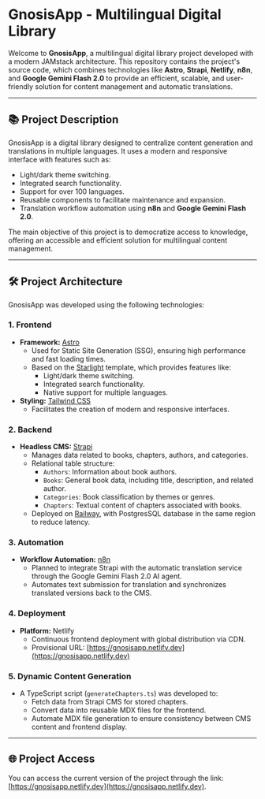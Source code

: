 # GnosisApp - Multilingual Digital Library

Welcome to **GnosisApp**, a multilingual digital library project developed with a modern JAMstack architecture. This repository contains the project's source code, which combines technologies like **Astro**, **Strapi**, **Netlify**, **n8n**, and **Google Gemini Flash 2.0** to provide an efficient, scalable, and user-friendly solution for content management and automatic translations.

---

## 📚 Project Description

GnosisApp is a digital library designed to centralize content generation and translations in multiple languages. It uses a modern and responsive interface with features such as:

- Light/dark theme switching.
- Integrated search functionality.
- Support for over 100 languages.
- Reusable components to facilitate maintenance and expansion.
- Translation workflow automation using **n8n** and **Google Gemini Flash 2.0**.

The main objective of this project is to democratize access to knowledge, offering an accessible and efficient solution for multilingual content management.

---

## 🛠️ Project Architecture

GnosisApp was developed using the following technologies:

### **1. Frontend**

- **Framework:** [Astro](https://astro.build/)
  - Used for Static Site Generation (SSG), ensuring high performance and fast loading times.
  - Based on the [Starlight](https://starlight.astro.build/) template, which provides features like:
    - Light/dark theme switching.
    - Integrated search functionality.
    - Native support for multiple languages.
- **Styling:** [Tailwind CSS](https://tailwindcss.com/)
  - Facilitates the creation of modern and responsive interfaces.

### **2. Backend**

- **Headless CMS:** [Strapi](https://strapi.io/)
  - Manages data related to books, chapters, authors, and categories.
  - Relational table structure:
    - `Authors`: Information about book authors.
    - `Books`: General book data, including title, description, and related author.
    - `Categories`: Book classification by themes or genres.
    - `Chapters`: Textual content of chapters associated with books.
  - Deployed on [Railway](https://railway.com), with PostgresSQL database in the same region to reduce latency.

### **3. Automation**

- **Workflow Automation:** [n8n](https://n8n.io/)
  - Planned to integrate Strapi with the automatic translation service through the Google Gemini Flash 2.0 AI agent.
  - Automates text submission for translation and synchronizes translated versions back to the CMS.

### **4. Deployment**

- **Platform:** Netlify
  - Continuous frontend deployment with global distribution via CDN.
  - Provisional URL: [https://gnosisapp.netlify.dev](https://gnosisapp.netlify.dev)

### **5. Dynamic Content Generation**

- A TypeScript script (`generateChapters.ts`) was developed to:
  - Fetch data from Strapi CMS for stored chapters.
  - Convert data into reusable MDX files for the frontend.
  - Automate MDX file generation to ensure consistency between CMS content and frontend display.

---

## 🌐 Project Access

You can access the current version of the project through the link:
[https://gnosisapp.netlify.dev](https://gnosisapp.netlify.dev).